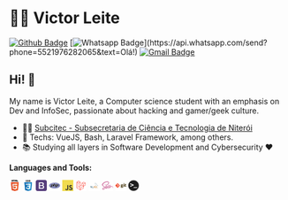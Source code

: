 # :man_technologist: Victor Leite

[![Github Badge](https://img.shields.io/badge/-Github-000?style=flat-square&logo=Github&logoColor=white&link=https://github.com/vyktor09)](https://github.com/vyktor09)
[![Whatsapp Badge](https://img.shields.io/badge/-Whatsapp-4CA143?style=flat-square&labelColor=4CA143&logo=whatsapp&logoColor=white&link=https://api.whatsapp.com/send?phone=5521976282065&text=Olá!)](https://api.whatsapp.com/send?phone=5521976282065&text=Olá!)
[![Gmail Badge](https://img.shields.io/badge/-Gmail-c14438?style=flat-square&logo=Gmail&logoColor=white&link=mailto:victor.osf@gmail.com)](mailto:victor.osf@gmail.com)

## Hi! 👋

My name is Victor Leite, a Computer science student with an emphasis on Dev and InfoSec, passionate about hacking and gamer/geek culture.

- :office_worker: [Subcitec - Subsecretaria de Ciência e Tecnologia de Niterói](https://cienciaetecnologia.niteroi.rj.gov.br/)
- :blue_heart: Techs: VueJS, Bash, Laravel Framework, among others.
- :books: Studying all layers in Software Development and Cybersecurity :heart:

**Languages and Tools:**

<code><img height="20" src="https://raw.githubusercontent.com/github/explore/80688e429a7d4ef2fca1e82350fe8e3517d3494d/topics/html/html.png"></code>
<code><img height="20" src="https://raw.githubusercontent.com/github/explore/80688e429a7d4ef2fca1e82350fe8e3517d3494d/topics/css/css.png"></code>
<code><img height="20" src="https://raw.githubusercontent.com/github/explore/80688e429a7d4ef2fca1e82350fe8e3517d3494d/topics/bootstrap/bootstrap.png"></code>
<code><img height="20" src="https://raw.githubusercontent.com/github/explore/80688e429a7d4ef2fca1e82350fe8e3517d3494d/topics/php/php.png"></code>
<code><img height="20" src="https://raw.githubusercontent.com/github/explore/80688e429a7d4ef2fca1e82350fe8e3517d3494d/topics/javascript/javascript.png"></code>
<code><img height="20" src="https://raw.githubusercontent.com/github/explore/80688e429a7d4ef2fca1e82350fe8e3517d3494d/topics/laravel/laravel.png"></code>
<code><img height="20" src="https://raw.githubusercontent.com/github/explore/80688e429a7d4ef2fca1e82350fe8e3517d3494d/topics/mysql/mysql.png"></code>
<code><img height="20" src="https://raw.githubusercontent.com/github/explore/80688e429a7d4ef2fca1e82350fe8e3517d3494d/topics/sass/sass.png"></code>
<code><img height="20" src="https://raw.githubusercontent.com/github/explore/80688e429a7d4ef2fca1e82350fe8e3517d3494d/topics/git/git.png"></code>
<code><img height="20" src="https://raw.githubusercontent.com/github/explore/80688e429a7d4ef2fca1e82350fe8e3517d3494d/topics/terminal/terminal.png"></code>


